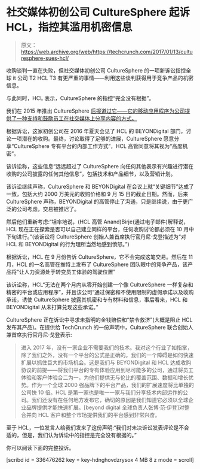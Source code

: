 # 社交媒体初创公司 CultureSphere 起诉 HCL，指控其滥用机密信息 

> 原文：<https://web.archive.org/web/https://techcrunch.com/2017/01/13/culturesphere-sues-hcl/>

收购谈判一直在失败，但社交媒体初创公司 CultureSphere 的一项新诉讼指控全球 it 公司 T2 HCL T3 有更严重的事情——利用这些谈判获得用于竞争产品的机密信息。

与此同时，HCL 表示，CultureSphere 的指控“完全没有根据”。

我们在 2015 年推出 CultureSphere [后报道过它——它的移动应用程序为公司提供了一种支持和鼓励员工在社交媒体上分享内容的方式。](https://web.archive.org/web/20230130234207/https://techcrunch.com/2015/08/14/culturesphere/)

根据诉讼，这家初创公司在 2016 年夏天会见了 HCL 的 BEYONDigital 部门，讨论一项潜在的收购。最终，讨论取得了足够的进展，CultureSphere 愿意分享“CultureSphere 专有平台的内部工作方式”，HCL 高管同意将其视为“高度机密”。

该诉讼称，这些信息“远远超过了 CultureSphere 向任何其他表示有兴趣进行潜在收购的公司披露的任何其他信息”，包括技术和产品细节，以及营销计划。

该诉讼继续声称，CultureSphere 和 BEYONDigital 在会议上就“关键细节”达成了一致，包括大约 2000 万美元的收购价格和 9 月 15 日的截止日期。然而，后来 CultureSphere 声称，BEYONDigital 的高管停止了沟通，只是继续说，由于更广泛的公司考虑，交易被推迟了。

然后他们重新考虑:“坦率地说，(HCL 高管 Anand)Birje(通过电子邮件)解释说，HCL 现在正在探索是否可以自己建立同样的平台，任何收购讨论都必须在 10 月中下旬进行。”(该诉讼将 CultureSphere 创始人兼首席执行官丹尼·戈登描述为“对 HCL 和 BEYONDigital 的行为理所当然地感到愤怒。”)

根据诉讼，HCL 在 9 月份告诉 CultureSphere，它不会完成这笔交易。然后在 11 月，HCL 的一名高管在推特上发布了 CultureSphere 团队眼中的竞争产品，该产品将“让人力资源处于转变员工体验的驾驶位置”

该诉讼称，HCL“无法在两个月内从零开始创建一个像 CultureSphere 一样复杂和精密的平台或应用程序”，并且该公司“通过保密和不使用限制的虚假承诺以及收购承诺，诱使 CultureSphere 披露其机密和专有材料和信息，事后看来，HCL 和 BEYONDigital 从未打算兑现这些承诺。”

CultureSphere 正在诉讼中寻求未指明的金钱赔偿和“禁令救济”(大概是阻止 HCL 发布其产品)。在提供给 TechCrunch 的一份声明中，CultureSphere 联合创始人兼首席执行官丹尼·戈登表示:

> 进入 2017 年，没有一家企业不需要我们的技术。我对这个行业了如指掌，除了我们之外，没有一个平台的公式是正确的。我们的一个障碍是如何快速扩展以抓住巨大的市场机会。这是我们与 BEYONDigital 和 HCL 达成收购协议的前提——将我们平台的专有体验应用到尽可能多的公司，通过将员工体验和客户体验合二为一，为他们提供无与伦比的覆盖范围、数据和增长优势。作为一个全球 2000 强品牌下的平台产品，我们的扩展速度将比单独的公司快 10 倍。HCL 是第一家也是唯一一家与我们分享技术内部运作的公司。我们还没有在任何地方发布它，确切的原因是我们知道它必须以全球企业品牌提供才能快速扩展。[beyond digital 全球负责人张博·范·伊登]对整合并向 HCL 客户和整个市场提供我们的平台感到非常兴奋。

至于 HCL，一位发言人给我们发来了这份声明:“我们对未决诉讼发表评论是不合适的，但是，我们认为诉讼中的指控是完全没有根据的。”

你可以阅读下面的完整投诉。

[scribd id = 336476262 key = key-hdnghovdzrysox 4 MB 8 z mode = scroll]